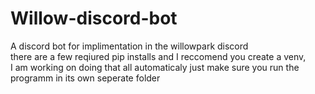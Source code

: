 # Willow-discord-bot
A discord bot for implimentation in the willowpark discord                                                 
there are a few reqiured pip installs and I reccomend you create a venv,            
I am working on doing that all automaticaly just make sure you run the programm in its own seperate folder
